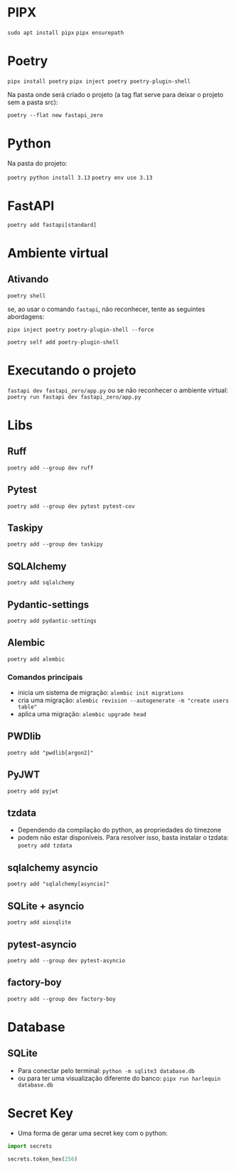 # PIPX

`sudo apt install pipx`
`pipx ensurepath`

# Poetry

`pipx install poetry`
`pipx inject poetry poetry-plugin-shell`

Na pasta onde será criado o projeto (a tag flat serve para deixar o projeto sem a pasta src):

`poetry --flat new fastapi_zero`

# Python
Na pasta do projeto:

`poetry python install 3.13`
`poetry env use 3.13`

# FastAPI

`poetry add fastapi[standard]`

# Ambiente virtual

## Ativando

`poetry shell`

se, ao usar o comando `fastapi`, não reconhecer, tente as seguintes abordagens:

`pipx inject poetry poetry-plugin-shell --force`

`poetry self add poetry-plugin-shell`

# Executando o projeto

`fastapi dev fastapi_zero/app.py`
ou se não reconhecer o ambiente virtual:
`poetry run fastapi dev fastapi_zero/app.py`

# Libs
## Ruff

`poetry add --group dev ruff`

## Pytest

`poetry add --group dev pytest pytest-cov`

## Taskipy

`poetry add --group dev taskipy`

## SQLAlchemy

`poetry add sqlalchemy`

## Pydantic-settings

`poetry add pydantic-settings`

## Alembic

`poetry add alembic`
### Comandos principais
* inicia um sistema de migração:
`alembic init migrations`
* cria uma migração:
`alembic revision --autogenerate -m "create users table"`
* aplica uma migração:
`alembic upgrade head`

## PWDlib
`poetry add "pwdlib[argon2]"`

## PyJWT
`poetry add pyjwt`

## tzdata
* Dependendo da compilação do python, as propriedades do timezone 
* podem não estar disponíveis. Para resolver isso, basta instalar o tzdata:
`poetry add tzdata`

## sqlalchemy asyncio
`poetry add "sqlalchemy[asyncio]"`

## SQLite + asyncio
`poetry add aiosqlite`

## pytest-asyncio
`poetry add --group dev pytest-asyncio`

## factory-boy
`poetry add --group dev factory-boy`


# Database
## SQLite
* Para conectar pelo terminal:
`python -m sqlite3 database.db`
* ou para ter uma visualização diferente do banco:
`pipx run harlequin database.db`

# Secret Key

* Uma forma de gerar uma secret key com o python:
```python
import secrets

secrets.token_hex(256)
```
